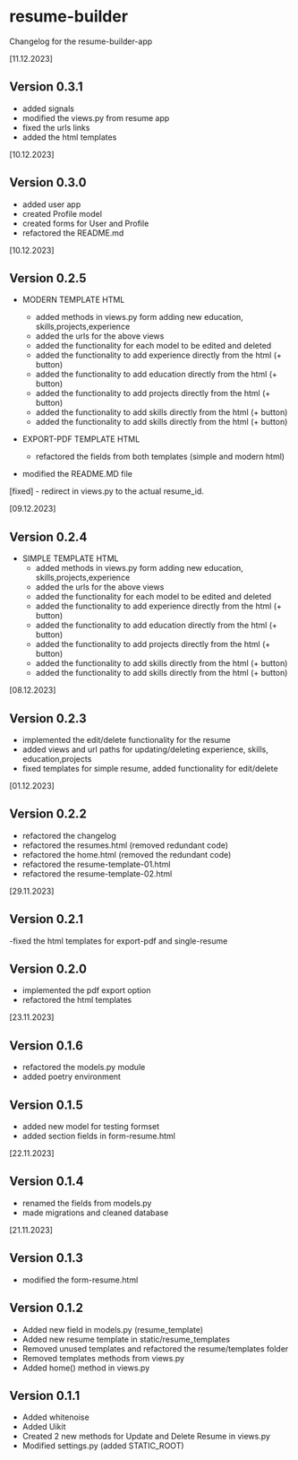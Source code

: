 # resume-builder

Changelog for the resume-builder-app

[11.12.2023]

Version 0.3.1
-
- added signals
- modified the views.py from resume app
- fixed the urls links 
- added the html templates


[10.12.2023]

Version 0.3.0
- 
- added user app 
- created Profile model
- created forms for User and Profile
- refactored the README.md


[10.12.2023]

Version 0.2.5
- 
- MODERN TEMPLATE HTML 
  - added methods in views.py form adding new education, skills,projects,experience
  - added the urls for the above views
  - added the functionality for each model to be edited and deleted 
  - added the functionality to add experience directly from the html (+ button) 
  - added the functionality to add education directly from the html (+ button) 
  - added the functionality to add projects directly from the html (+ button) 
  - added the functionality to add skills directly from the html (+ button)   
  - added the functionality to add skills directly from the html (+ button) 

- EXPORT-PDF TEMPLATE HTML

  - refactored the fields from both templates (simple and modern html)   

- modified the README.MD file

[fixed]  - redirect in views.py to the actual resume_id.



[09.12.2023]

Version 0.2.4
-
- SIMPLE TEMPLATE HTML 
  - added methods in views.py form adding new education, skills,projects,experience
  - added the urls for the above views
  - added the functionality for each model to be edited and deleted 
  - added the functionality to add experience directly from the html (+ button) 
  - added the functionality to add education directly from the html (+ button) 
  - added the functionality to add projects directly from the html (+ button) 
  - added the functionality to add skills directly from the html (+ button)   
  - added the functionality to add skills directly from the html (+ button) 



[08.12.2023]

Version 0.2.3
-

- implemented the edit/delete functionality for the resume
- added views and url paths for updating/deleting experience, skills, education,projects
- fixed templates for simple resume, added functionality for edit/delete

[01.12.2023]

Version 0.2.2
-

- refactored the changelog
- refactored the resumes.html (removed redundant code)
- refactored the home.html (removed the redundant code)
- refactored the resume-template-01.html
- refactored the resume-template-02.html

[29.11.2023]

Version 0.2.1
-
-fixed the html templates for export-pdf and single-resume


Version 0.2.0
-

- implemented the pdf export option
- refactored the html templates

[23.11.2023]

Version 0.1.6
-

- refactored the models.py module
- added poetry environment

Version 0.1.5
-

- added new model for testing formset
- added section fields in form-resume.html

[22.11.2023]

Version 0.1.4
-

- renamed the fields from models.py
- made migrations and cleaned database

[21.11.2023]


Version 0.1.3
-

- modified the form-resume.html

Version 0.1.2
-

- Added new field in models.py (resume_template)
- Added new resume template in static/resume_templates
- Removed unused templates and refactored the resume/templates folder
- Removed templates methods from views.py
- Added home() method in views.py

Version 0.1.1
-

- Added whitenoise
- Added Uikit
- Created 2 new methods for Update and Delete Resume in views.py
- Modified settings.py (added STATIC_ROOT)










